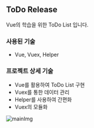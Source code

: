 ## ToDo Release

Vue의 학습을 위한 ToDo List 입니다.

### 사용된 기술

- Vue, Vuex, Helper

### 프로젝트 상세 기술

- Vue를 활용하여 ToDo List 구현
- Vuex를 통한 데이터 관리
- Helper를 사용하여 간편화
- Vuex의 모듈화

![mainImg](.\img\img.JPG)
